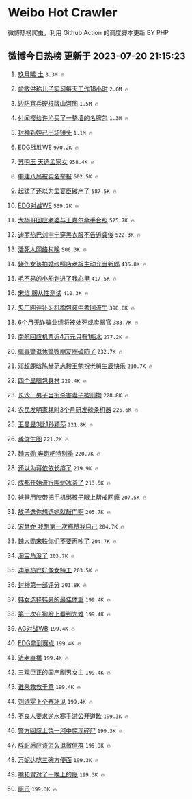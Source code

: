 # Weibo Hot Crawler 



微博热榜爬虫，利用 Github Action 的调度脚本更新 BY PHP 


## 微博今日热榜 更新于 2023-07-20 21:15:23 
1. [玖月晞 土](https://s.weibo.com/weibo?q=%E7%8E%96%E6%9C%88%E6%99%9E%20%E5%9C%9F&t=31&band_rank=1&Refer=top) `3.3M 🔥` 

1. [俞敏洪称儿子实习每天工作18小时](https://s.weibo.com/weibo?q=%23%E4%BF%9E%E6%95%8F%E6%B4%AA%E7%A7%B0%E5%84%BF%E5%AD%90%E5%AE%9E%E4%B9%A0%E6%AF%8F%E5%A4%A9%E5%B7%A5%E4%BD%9C18%E5%B0%8F%E6%97%B6%23&t=31&band_rank=2&Refer=top) `2.0M 🔥` 

1. [边防官兵硬核版山河图](https://s.weibo.com/weibo?q=%23%E8%BE%B9%E9%98%B2%E5%AE%98%E5%85%B5%E7%A1%AC%E6%A0%B8%E7%89%88%E5%B1%B1%E6%B2%B3%E5%9B%BE%23&t=31&band_rank=3&Refer=top) `1.5M 🔥` 

1. [付闻樱给许沁买了一整墙的名牌包](https://s.weibo.com/weibo?q=%23%E4%BB%98%E9%97%BB%E6%A8%B1%E7%BB%99%E8%AE%B8%E6%B2%81%E4%B9%B0%E4%BA%86%E4%B8%80%E6%95%B4%E5%A2%99%E7%9A%84%E5%90%8D%E7%89%8C%E5%8C%85%23&t=31&band_rank=4&Refer=top) `1.3M 🔥` 

1. [封神新妲己出场镜头](https://s.weibo.com/weibo?q=%23%E5%B0%81%E7%A5%9E%E6%96%B0%E5%A6%B2%E5%B7%B1%E5%87%BA%E5%9C%BA%E9%95%9C%E5%A4%B4%23&t=31&band_rank=5&Refer=top) `1.1M 🔥` 

1. [EDG战胜WE](https://s.weibo.com/weibo?q=%23EDG%E6%88%98%E8%83%9CWE%23&t=31&band_rank=6&Refer=top) `970.2K 🔥` 

1. [苏明玉 天选孟家女](https://s.weibo.com/weibo?q=%E8%8B%8F%E6%98%8E%E7%8E%89%20%E5%A4%A9%E9%80%89%E5%AD%9F%E5%AE%B6%E5%A5%B3&t=31&band_rank=7&Refer=top) `958.4K 🔥` 

1. [中建八局被实名举报](https://s.weibo.com/weibo?q=%23%E4%B8%AD%E5%BB%BA%E5%85%AB%E5%B1%80%E8%A2%AB%E5%AE%9E%E5%90%8D%E4%B8%BE%E6%8A%A5%23&t=31&band_rank=8&Refer=top) `602.5K 🔥` 

1. [起猛了还以为孟宴臣破产了](https://s.weibo.com/weibo?q=%23%E8%B5%B7%E7%8C%9B%E4%BA%86%E8%BF%98%E4%BB%A5%E4%B8%BA%E5%AD%9F%E5%AE%B4%E8%87%A3%E7%A0%B4%E4%BA%A7%E4%BA%86%23&t=31&band_rank=9&Refer=top) `587.5K 🔥` 

1. [EDG对战WE](https://s.weibo.com/weibo?q=%23EDG%E5%AF%B9%E6%88%98WE%23&t=31&band_rank=10&Refer=top) `569.2K 🔥` 

1. [大杨哥回应老婆与王嘉尔牵手合照](https://s.weibo.com/weibo?q=%23%E5%A4%A7%E6%9D%A8%E5%93%A5%E5%9B%9E%E5%BA%94%E8%80%81%E5%A9%86%E4%B8%8E%E7%8E%8B%E5%98%89%E5%B0%94%E7%89%B5%E6%89%8B%E5%90%88%E7%85%A7%23&t=31&band_rank=11&Refer=top) `525.7K 🔥` 

1. [迪丽热巴刘宇宁穿黑衣服不告诉龚俊](https://s.weibo.com/weibo?q=%23%E8%BF%AA%E4%B8%BD%E7%83%AD%E5%B7%B4%E5%88%98%E5%AE%87%E5%AE%81%E7%A9%BF%E9%BB%91%E8%A1%A3%E6%9C%8D%E4%B8%8D%E5%91%8A%E8%AF%89%E9%BE%9A%E4%BF%8A%23&t=31&band_rank=12&Refer=top) `522.3K 🔥` 

1. [活死人网络村晚](https://s.weibo.com/weibo?q=%E6%B4%BB%E6%AD%BB%E4%BA%BA%E7%BD%91%E7%BB%9C%E6%9D%91%E6%99%9A&t=31&band_rank=13&Refer=top) `506.3K 🔥` 

1. [烧伤女孩拍婚纱照店老板主动充当新郎](https://s.weibo.com/weibo?q=%23%E7%83%A7%E4%BC%A4%E5%A5%B3%E5%AD%A9%E6%8B%8D%E5%A9%9A%E7%BA%B1%E7%85%A7%E5%BA%97%E8%80%81%E6%9D%BF%E4%B8%BB%E5%8A%A8%E5%85%85%E5%BD%93%E6%96%B0%E9%83%8E%23&t=31&band_rank=14&Refer=top) `436.8K 🔥` 

1. [毛不易的小船划进了我心里](https://s.weibo.com/weibo?q=%23%E6%AF%9B%E4%B8%8D%E6%98%93%E7%9A%84%E5%B0%8F%E8%88%B9%E5%88%92%E8%BF%9B%E4%BA%86%E6%88%91%E5%BF%83%E9%87%8C%23&t=31&band_rank=15&Refer=top) `417.5K 🔥` 

1. [宋焰 服从性测试](https://s.weibo.com/weibo?q=%E5%AE%8B%E7%84%B0%20%E6%9C%8D%E4%BB%8E%E6%80%A7%E6%B5%8B%E8%AF%95&t=31&band_rank=16&Refer=top) `410.3K 🔥` 

1. [央广网评补习机构包装中考回流生](https://s.weibo.com/weibo?q=%23%E5%A4%AE%E5%B9%BF%E7%BD%91%E8%AF%84%E8%A1%A5%E4%B9%A0%E6%9C%BA%E6%9E%84%E5%8C%85%E8%A3%85%E4%B8%AD%E8%80%83%E5%9B%9E%E6%B5%81%E7%94%9F%23&t=31&band_rank=17&Refer=top) `398.8K 🔥` 

1. [6个月无诈骗业绩将被处死或卖器官](https://s.weibo.com/weibo?q=%236%E4%B8%AA%E6%9C%88%E6%97%A0%E8%AF%88%E9%AA%97%E4%B8%9A%E7%BB%A9%E5%B0%86%E8%A2%AB%E5%A4%84%E6%AD%BB%E6%88%96%E5%8D%96%E5%99%A8%E5%AE%98%23&t=31&band_rank=18&Refer=top) `383.7K 🔥` 

1. [南航回应机票近4万元只有1瓶水](https://s.weibo.com/weibo?q=%23%E5%8D%97%E8%88%AA%E5%9B%9E%E5%BA%94%E6%9C%BA%E7%A5%A8%E8%BF%914%E4%B8%87%E5%85%83%E5%8F%AA%E6%9C%891%E7%93%B6%E6%B0%B4%23&t=31&band_rank=19&Refer=top) `277.2K 🔥` 

1. [缉毒警退休警嫂朋友圈破防了](https://s.weibo.com/weibo?q=%23%E7%BC%89%E6%AF%92%E8%AD%A6%E9%80%80%E4%BC%91%E8%AD%A6%E5%AB%82%E6%9C%8B%E5%8F%8B%E5%9C%88%E7%A0%B4%E9%98%B2%E4%BA%86%23&t=31&band_rank=20&Refer=top) `232.7K 🔥` 

1. [邓超鹿晗陈赫范志毅王勉祝老舅生辰快乐](https://s.weibo.com/weibo?q=%23%E9%82%93%E8%B6%85%E9%B9%BF%E6%99%97%E9%99%88%E8%B5%AB%E8%8C%83%E5%BF%97%E6%AF%85%E7%8E%8B%E5%8B%89%E7%A5%9D%E8%80%81%E8%88%85%E7%94%9F%E8%BE%B0%E5%BF%AB%E4%B9%90%23&t=31&band_rank=21&Refer=top) `230.7K 🔥` 

1. [四个显眼包身材](https://s.weibo.com/weibo?q=%23%E5%9B%9B%E4%B8%AA%E6%98%BE%E7%9C%BC%E5%8C%85%E8%BA%AB%E6%9D%90%23&t=31&band_rank=22&Refer=top) `229.4K 🔥` 

1. [长沙一男子当街杀害妻子被刑拘](https://s.weibo.com/weibo?q=%23%E9%95%BF%E6%B2%99%E4%B8%80%E7%94%B7%E5%AD%90%E5%BD%93%E8%A1%97%E6%9D%80%E5%AE%B3%E5%A6%BB%E5%AD%90%E8%A2%AB%E5%88%91%E6%8B%98%23&t=31&band_rank=23&Refer=top) `228.8K 🔥` 

1. [农民发明家耗时3个月研发辣条机器](https://s.weibo.com/weibo?q=%23%E5%86%9C%E6%B0%91%E5%8F%91%E6%98%8E%E5%AE%B6%E8%80%97%E6%97%B63%E4%B8%AA%E6%9C%88%E7%A0%94%E5%8F%91%E8%BE%A3%E6%9D%A1%E6%9C%BA%E5%99%A8%23&t=31&band_rank=24&Refer=top) `225.6K 🔥` 

1. [王曼昱3比1孙颖莎](https://s.weibo.com/weibo?q=%23%E7%8E%8B%E6%9B%BC%E6%98%B13%E6%AF%941%E5%AD%99%E9%A2%96%E8%8E%8E%23&t=31&band_rank=25&Refer=top) `221.8K 🔥` 

1. [龚俊生图](https://s.weibo.com/weibo?q=%E9%BE%9A%E4%BF%8A%E7%94%9F%E5%9B%BE&t=31&band_rank=26&Refer=top) `221.2K 🔥` 

1. [魏大勋 奔跑吧特别季](https://s.weibo.com/weibo?q=%E9%AD%8F%E5%A4%A7%E5%8B%8B%20%E5%A5%94%E8%B7%91%E5%90%A7%E7%89%B9%E5%88%AB%E5%AD%A3&t=31&band_rank=27&Refer=top) `220.7K 🔥` 

1. [还以为蒋依依长痘了](https://s.weibo.com/weibo?q=%23%E8%BF%98%E4%BB%A5%E4%B8%BA%E8%92%8B%E4%BE%9D%E4%BE%9D%E9%95%BF%E7%97%98%E4%BA%86%23&t=31&band_rank=28&Refer=top) `219.9K 🔥` 

1. [成都开始流行围炉冰茶了](https://s.weibo.com/weibo?q=%23%E6%88%90%E9%83%BD%E5%BC%80%E5%A7%8B%E6%B5%81%E8%A1%8C%E5%9B%B4%E7%82%89%E5%86%B0%E8%8C%B6%E4%BA%86%23&t=31&band_rank=29&Refer=top) `213.5K 🔥` 

1. [爸爸用胶带把手机绑孩子眼上帮戒网瘾](https://s.weibo.com/weibo?q=%23%E7%88%B8%E7%88%B8%E7%94%A8%E8%83%B6%E5%B8%A6%E6%8A%8A%E6%89%8B%E6%9C%BA%E7%BB%91%E5%AD%A9%E5%AD%90%E7%9C%BC%E4%B8%8A%E5%B8%AE%E6%88%92%E7%BD%91%E7%98%BE%23&t=31&band_rank=30&Refer=top) `207.5K 🔥` 

1. [敖子逸你想选她就敲门啊](https://s.weibo.com/weibo?q=%E6%95%96%E5%AD%90%E9%80%B8%E4%BD%A0%E6%83%B3%E9%80%89%E5%A5%B9%E5%B0%B1%E6%95%B2%E9%97%A8%E5%95%8A&t=31&band_rank=31&Refer=top) `205.7K 🔥` 

1. [宋慧乔 我想第一次称赞我自己](https://s.weibo.com/weibo?q=%E5%AE%8B%E6%85%A7%E4%B9%94%20%E6%88%91%E6%83%B3%E7%AC%AC%E4%B8%80%E6%AC%A1%E7%A7%B0%E8%B5%9E%E6%88%91%E8%87%AA%E5%B7%B1&t=31&band_rank=32&Refer=top) `204.7K 🔥` 

1. [魏大勋宋轶你们不要再吵了](https://s.weibo.com/weibo?q=%23%E9%AD%8F%E5%A4%A7%E5%8B%8B%E5%AE%8B%E8%BD%B6%E4%BD%A0%E4%BB%AC%E4%B8%8D%E8%A6%81%E5%86%8D%E5%90%B5%E4%BA%86%23&t=31&band_rank=33&Refer=top) `204.7K 🔥` 

1. [淘宝角没了](https://s.weibo.com/weibo?q=%23%E6%B7%98%E5%AE%9D%E8%A7%92%E6%B2%A1%E4%BA%86%23&t=31&band_rank=34&Refer=top) `203.7K 🔥` 

1. [迪丽热巴好像女特工](https://s.weibo.com/weibo?q=%23%E8%BF%AA%E4%B8%BD%E7%83%AD%E5%B7%B4%E5%A5%BD%E5%83%8F%E5%A5%B3%E7%89%B9%E5%B7%A5%23&t=31&band_rank=35&Refer=top) `203.5K 🔥` 

1. [封神第一部评分](https://s.weibo.com/weibo?q=%23%E5%B0%81%E7%A5%9E%E7%AC%AC%E4%B8%80%E9%83%A8%E8%AF%84%E5%88%86%23&t=31&band_rank=36&Refer=top) `201.8K 🔥` 

1. [韩女选择韩男的最佳体重](https://s.weibo.com/weibo?q=%23%E9%9F%A9%E5%A5%B3%E9%80%89%E6%8B%A9%E9%9F%A9%E7%94%B7%E7%9A%84%E6%9C%80%E4%BD%B3%E4%BD%93%E9%87%8D%23&t=31&band_rank=37&Refer=top) `199.4K 🔥` 

1. [第一次在狗脸上看到为难](https://s.weibo.com/weibo?q=%E7%AC%AC%E4%B8%80%E6%AC%A1%E5%9C%A8%E7%8B%97%E8%84%B8%E4%B8%8A%E7%9C%8B%E5%88%B0%E4%B8%BA%E9%9A%BE&t=31&band_rank=38&Refer=top) `199.4K 🔥` 

1. [AG对战WB](https://s.weibo.com/weibo?q=%23AG%E5%AF%B9%E6%88%98WB%23&t=31&band_rank=39&Refer=top) `199.4K 🔥` 

1. [EDG拿到赛点](https://s.weibo.com/weibo?q=%23EDG%E6%8B%BF%E5%88%B0%E8%B5%9B%E7%82%B9%23&t=31&band_rank=40&Refer=top) `199.4K 🔥` 

1. [法老直播](https://s.weibo.com/weibo?q=%E6%B3%95%E8%80%81%E7%9B%B4%E6%92%AD&t=31&band_rank=41&Refer=top) `199.4K 🔥` 

1. [三观巨正的国产剧男女主](https://s.weibo.com/weibo?q=%23%E4%B8%89%E8%A7%82%E5%B7%A8%E6%AD%A3%E7%9A%84%E5%9B%BD%E4%BA%A7%E5%89%A7%E7%94%B7%E5%A5%B3%E4%B8%BB%23&t=31&band_rank=42&Refer=top) `199.4K 🔥` 

1. [谁来救救于意](https://s.weibo.com/weibo?q=%E8%B0%81%E6%9D%A5%E6%95%91%E6%95%91%E4%BA%8E%E6%84%8F&t=31&band_rank=43&Refer=top) `199.4K 🔥` 

1. [刘诗雯下个赛场见](https://s.weibo.com/weibo?q=%E5%88%98%E8%AF%97%E9%9B%AF%E4%B8%8B%E4%B8%AA%E8%B5%9B%E5%9C%BA%E8%A7%81&t=31&band_rank=44&Refer=top) `199.4K 🔥` 

1. [不良人要求逆水寒手游公开道歉](https://s.weibo.com/weibo?q=%23%E4%B8%8D%E8%89%AF%E4%BA%BA%E8%A6%81%E6%B1%82%E9%80%86%E6%B0%B4%E5%AF%92%E6%89%8B%E6%B8%B8%E5%85%AC%E5%BC%80%E9%81%93%E6%AD%89%23&t=31&band_rank=45&Refer=top) `199.3K 🔥` 

1. [警方回应上饶一河中惊现碎尸](https://s.weibo.com/weibo?q=%23%E8%AD%A6%E6%96%B9%E5%9B%9E%E5%BA%94%E4%B8%8A%E9%A5%B6%E4%B8%80%E6%B2%B3%E4%B8%AD%E6%83%8A%E7%8E%B0%E7%A2%8E%E5%B0%B8%23&t=31&band_rank=46&Refer=top) `199.3K 🔥` 

1. [辞职后应该怎么退微信群](https://s.weibo.com/weibo?q=%23%E8%BE%9E%E8%81%8C%E5%90%8E%E5%BA%94%E8%AF%A5%E6%80%8E%E4%B9%88%E9%80%80%E5%BE%AE%E4%BF%A1%E7%BE%A4%23&t=31&band_rank=47&Refer=top) `199.3K 🔥` 

1. [万妮达吃三碗方便面](https://s.weibo.com/weibo?q=%E4%B8%87%E5%A6%AE%E8%BE%BE%E5%90%83%E4%B8%89%E7%A2%97%E6%96%B9%E4%BE%BF%E9%9D%A2&t=31&band_rank=48&Refer=top) `199.3K 🔥` 

1. [嘴和胃对了一晚上的账](https://s.weibo.com/weibo?q=%E5%98%B4%E5%92%8C%E8%83%83%E5%AF%B9%E4%BA%86%E4%B8%80%E6%99%9A%E4%B8%8A%E7%9A%84%E8%B4%A6&t=31&band_rank=49&Refer=top) `199.3K 🔥` 

1. [阿乐](https://s.weibo.com/weibo?q=%E9%98%BF%E4%B9%90&t=31&band_rank=50&Refer=top) `199.3K 🔥` 

